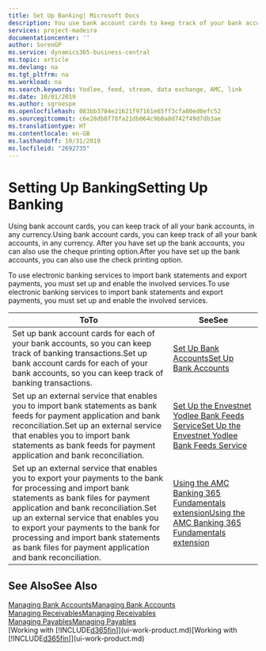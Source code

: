 ```yaml
---
title: Set Up Banking| Microsoft Docs
description: You use bank account cards to keep track of your bank accounts and set up bank feeds, such as Yodlee, to exchange data.
services: project-madeira
documentationcenter: ''
author: SorenGP
ms.service: dynamics365-business-central
ms.topic: article
ms.devlang: na
ms.tgt_pltfrm: na
ms.workload: na
ms.search.keywords: Yodlee, feed, stream, data exchange, AMC, link
ms.date: 10/01/2019
ms.author: sgroespe
ms.openlocfilehash: 083bb3784e21621f97161e65ff3cfa80ed0efc52
ms.sourcegitcommit: c6e28db8f78fa21db064c9b8a8d742f49d7db3ae
ms.translationtype: HT
ms.contentlocale: en-GB
ms.lasthandoff: 10/31/2019
ms.locfileid: "2692735"
---
```

# <a name="setting-up-banking"></a><span data-ttu-id="80bdb-103">Setting Up Banking</span><span class="sxs-lookup"><span data-stu-id="80bdb-103">Setting Up Banking</span></span>
<span data-ttu-id="80bdb-104">Using bank account cards, you can keep track of all your bank accounts, in any currency.</span><span class="sxs-lookup"><span data-stu-id="80bdb-104">Using bank account cards, you can keep track of all your bank accounts, in any currency.</span></span> <span data-ttu-id="80bdb-105">After you have set up the bank accounts, you can also use the cheque printing option.</span><span class="sxs-lookup"><span data-stu-id="80bdb-105">After you have set up the bank accounts, you can also use the check printing option.</span></span>

<span data-ttu-id="80bdb-106">To use electronic banking services to import bank statements and  export payments, you must set up and enable the involved services.</span><span class="sxs-lookup"><span data-stu-id="80bdb-106">To use electronic banking services to import bank statements and  export payments, you must set up and enable the involved services.</span></span>

| <span data-ttu-id="80bdb-107">To</span><span class="sxs-lookup"><span data-stu-id="80bdb-107">To</span></span> | <span data-ttu-id="80bdb-108">See</span><span class="sxs-lookup"><span data-stu-id="80bdb-108">See</span></span> |
| --- | --- |
| <span data-ttu-id="80bdb-109">Set up bank account cards for each of your bank accounts, so you can keep track of banking transactions.</span><span class="sxs-lookup"><span data-stu-id="80bdb-109">Set up bank account cards for each of your bank accounts, so you can keep track of banking transactions.</span></span> |[<span data-ttu-id="80bdb-110">Set Up Bank Accounts</span><span class="sxs-lookup"><span data-stu-id="80bdb-110">Set Up Bank Accounts</span></span>](bank-how-setup-bank-accounts.md) |
| <span data-ttu-id="80bdb-111">Set up an external service that enables you to import bank statements as bank feeds for payment application and bank reconciliation.</span><span class="sxs-lookup"><span data-stu-id="80bdb-111">Set up an external service that enables you to import bank statements as bank feeds for payment application and bank reconciliation.</span></span> |[<span data-ttu-id="80bdb-112">Set Up the Envestnet Yodlee Bank Feeds Service</span><span class="sxs-lookup"><span data-stu-id="80bdb-112">Set Up the Envestnet Yodlee Bank Feeds Service</span></span>](bank-how-setup-bank-statement-service.md) |
| <span data-ttu-id="80bdb-113">Set up an external service that enables you to export your payments to the bank for processing  and import bank statements as bank files for payment application and bank reconciliation.</span><span class="sxs-lookup"><span data-stu-id="80bdb-113">Set up an external service that enables you to export your payments to the bank for processing  and import bank statements as bank files for payment application and bank reconciliation.</span></span> |[<span data-ttu-id="80bdb-114">Using the AMC Banking 365 Fundamentals extension</span><span class="sxs-lookup"><span data-stu-id="80bdb-114">Using the AMC Banking 365 Fundamentals extension</span></span>](ui-extensions-amc-banking.md) |

## <a name="see-also"></a><span data-ttu-id="80bdb-115">See Also</span><span class="sxs-lookup"><span data-stu-id="80bdb-115">See Also</span></span>
[<span data-ttu-id="80bdb-116">Managing Bank Accounts</span><span class="sxs-lookup"><span data-stu-id="80bdb-116">Managing Bank Accounts</span></span>](bank-manage-bank-accounts.md)  
[<span data-ttu-id="80bdb-117">Managing Receivables</span><span class="sxs-lookup"><span data-stu-id="80bdb-117">Managing Receivables</span></span>](receivables-manage-receivables.md)  
[<span data-ttu-id="80bdb-118">Managing Payables</span><span class="sxs-lookup"><span data-stu-id="80bdb-118">Managing Payables</span></span>](payables-manage-payables.md)  
<span data-ttu-id="80bdb-119">[Working with [!INCLUDE[d365fin](includes/d365fin_md.md)]](ui-work-product.md)</span><span class="sxs-lookup"><span data-stu-id="80bdb-119">[Working with [!INCLUDE[d365fin](includes/d365fin_md.md)]](ui-work-product.md)</span></span>
